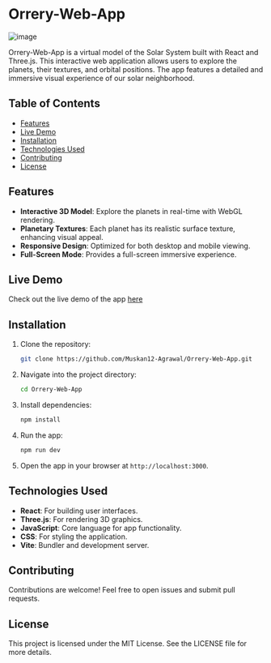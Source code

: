 # Orrery-Web-App

![image](https://github.com/user-attachments/assets/9e22c895-0dc4-4ba5-8852-1c330b7ca3d7)

Orrery-Web-App is a virtual model of the Solar System built with React and Three.js. This interactive web application allows users to explore the planets, their textures, and orbital positions. The app features a detailed and immersive visual experience of our solar neighborhood.

## Table of Contents
- [Features](#features)
- [Live Demo](#live-demo)
- [Installation](#installation)
- [Technologies Used](#technologies-used)
- [Contributing](#contributing)
- [License](#license)

## Features

- **Interactive 3D Model**: Explore the planets in real-time with WebGL rendering.
- **Planetary Textures**: Each planet has its realistic surface texture, enhancing visual appeal.
- **Responsive Design**: Optimized for both desktop and mobile viewing.
- **Full-Screen Mode**: Provides a full-screen immersive experience.

## Live Demo

Check out the live demo of the app [here](https://orrery-web-app-seven.vercel.app)

## Installation

1. Clone the repository:

   ```bash
   git clone https://github.com/Muskan12-Agrawal/Orrery-Web-App.git

2. Navigate into the project directory:

   ```bash
   cd Orrery-Web-App

3. Install dependencies:
   ```bash
   npm install
4. Run the app:
   ```bash
   npm run dev
5. Open the app in your browser at `http://localhost:3000`.

## Technologies Used
- **React**: For building user interfaces.
- **Three.js**: For rendering 3D graphics.
- **JavaScript**: Core language for app functionality.
- **CSS**: For styling the application.
- **Vite**: Bundler and development server.

## Contributing
Contributions are welcome! Feel free to open issues and submit pull requests.

## License
This project is licensed under the MIT License. See the LICENSE file for more details.
